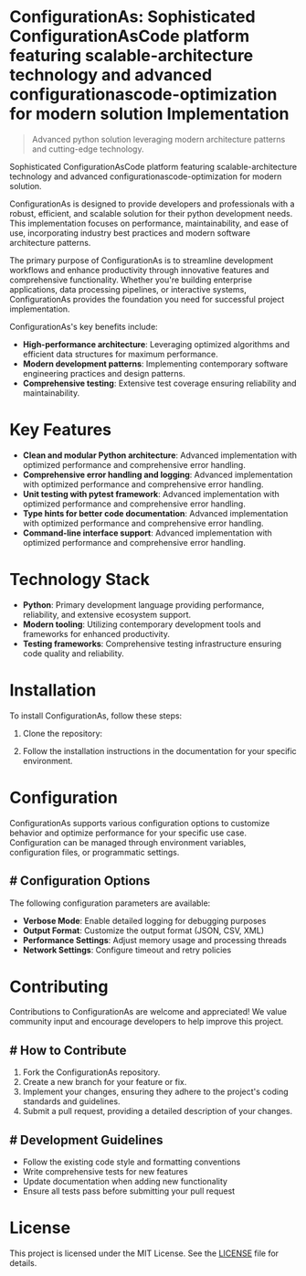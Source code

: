 <!-- fallback_ConfigurationAs_20250810023157_23411 -->

# ConfigurationAs: Sophisticated ConfigurationAsCode platform featuring scalable-architecture technology and advanced configurationascode-optimization for modern solution Implementation
> Advanced python solution leveraging modern architecture patterns and cutting-edge technology.

Sophisticated ConfigurationAsCode platform featuring scalable-architecture technology and advanced configurationascode-optimization for modern solution.

ConfigurationAs is designed to provide developers and professionals with a robust, efficient, and scalable solution for their python development needs. This implementation focuses on performance, maintainability, and ease of use, incorporating industry best practices and modern software architecture patterns.

The primary purpose of ConfigurationAs is to streamline development workflows and enhance productivity through innovative features and comprehensive functionality. Whether you're building enterprise applications, data processing pipelines, or interactive systems, ConfigurationAs provides the foundation you need for successful project implementation.

ConfigurationAs's key benefits include:

* **High-performance architecture**: Leveraging optimized algorithms and efficient data structures for maximum performance.
* **Modern development patterns**: Implementing contemporary software engineering practices and design patterns.
* **Comprehensive testing**: Extensive test coverage ensuring reliability and maintainability.

# Key Features

* **Clean and modular Python architecture**: Advanced implementation with optimized performance and comprehensive error handling.
* **Comprehensive error handling and logging**: Advanced implementation with optimized performance and comprehensive error handling.
* **Unit testing with pytest framework**: Advanced implementation with optimized performance and comprehensive error handling.
* **Type hints for better code documentation**: Advanced implementation with optimized performance and comprehensive error handling.
* **Command-line interface support**: Advanced implementation with optimized performance and comprehensive error handling.

# Technology Stack

* **Python**: Primary development language providing performance, reliability, and extensive ecosystem support.
* **Modern tooling**: Utilizing contemporary development tools and frameworks for enhanced productivity.
* **Testing frameworks**: Comprehensive testing infrastructure ensuring code quality and reliability.

# Installation

To install ConfigurationAs, follow these steps:

1. Clone the repository:


2. Follow the installation instructions in the documentation for your specific environment.

# Configuration

ConfigurationAs supports various configuration options to customize behavior and optimize performance for your specific use case. Configuration can be managed through environment variables, configuration files, or programmatic settings.

## # Configuration Options

The following configuration parameters are available:

* **Verbose Mode**: Enable detailed logging for debugging purposes
* **Output Format**: Customize the output format (JSON, CSV, XML)
* **Performance Settings**: Adjust memory usage and processing threads
* **Network Settings**: Configure timeout and retry policies

# Contributing

Contributions to ConfigurationAs are welcome and appreciated! We value community input and encourage developers to help improve this project.

## # How to Contribute

1. Fork the ConfigurationAs repository.
2. Create a new branch for your feature or fix.
3. Implement your changes, ensuring they adhere to the project's coding standards and guidelines.
4. Submit a pull request, providing a detailed description of your changes.

## # Development Guidelines

* Follow the existing code style and formatting conventions
* Write comprehensive tests for new features
* Update documentation when adding new functionality
* Ensure all tests pass before submitting your pull request

# License

This project is licensed under the MIT License. See the [LICENSE](https://github.com/laurindoisaac/ConfigurationAs/blob/main/LICENSE) file for details.

